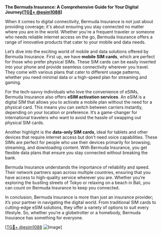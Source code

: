**The Bermuda Insurance: A Comprehensive Guide for Your Digital Journey[[TG💪+ @esim1088](https://t.me/s/esim1088)]**

When it comes to digital connectivity, Bermuda Insurance is not just about providing coverage; it's about ensuring you stay connected no matter where you are in the world. Whether you're a frequent traveler or someone who needs reliable internet access on the go, Bermuda Insurance offers a range of innovative products that cater to your mobile and data needs.

Let’s dive into the exciting world of mobile and data solutions offered by Bermuda Insurance. First up, we have **mobile SIM cards**, which are perfect for those who prefer physical SIMs. These SIM cards can be easily inserted into your phone and provide seamless connectivity wherever you travel. They come with various plans that cater to different usage patterns, whether you need minimal data or a high-speed plan for streaming and gaming.

For the tech-savvy individuals who love the convenience of eSIMs, Bermuda Insurance also offers **eSIM activation services**. An eSIM is a digital SIM that allows you to activate a mobile plan without the need for a physical card. This means you can switch between carriers instantly, depending on your location or preference. It’s a game-changer for international travelers who want to avoid the hassle of swapping out physical SIM cards.

Another highlight is the **data-only SIM cards**, ideal for tablets and other devices that require internet access but don’t need voice capabilities. These SIMs are perfect for people who use their devices primarily for browsing, streaming, and downloading content. With Bermuda Insurance, you get flexible data plans that ensure you stay connected without breaking the bank.

Bermuda Insurance understands the importance of reliability and speed. Their network partners span across multiple countries, ensuring that you have access to high-quality service wherever you are. Whether you’re exploring the bustling streets of Tokyo or relaxing on a beach in Bali, you can count on Bermuda Insurance to keep you connected.

In conclusion, Bermuda Insurance is more than just an insurance provider; it’s your partner in navigating the digital world. From traditional SIM cards to cutting-edge eSIM solutions, they offer a variety of options to suit every lifestyle. So, whether you’re a globetrotter or a homebody, Bermuda Insurance has something for everyone.

[[TG💪+ @esim1088](https://t.me/s/esim1088) ![Image](https://i.postimg.cc/Y0z9fWf4/image.png)]